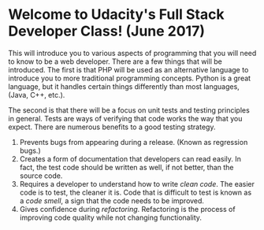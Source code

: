 # Welcome to Udacity's Full Stack Developer Class!  \(June 2017\)

This will introduce you to various aspects of programming that you will need to know to be a web developer.  There are a few things that will be introduced.  The first is that PHP will be used as an alternative language to introduce you to more traditional programming concepts.  Python is a great language, but it handles certain things differently than most languages, \(Java, C++, etc.\).  

The second is that there will be a focus on unit tests and testing principles in general.  Tests are ways of verifying that code works the way that you expect.  There are numerous benefits to a good testing strategy. 

1. Prevents bugs from appearing during a release.  \(Known as regression bugs.\)
2. Creates a form of documentation that developers can read easily.  In fact, the test code should be written as well, if not better, than the source code.
3. Requires a developer to understand how to write _clean code_.  The easier code is to test, the cleaner it is.  Code that is difficult to test is known as a _code smell_, a sign that the code needs to be improved.
4. Gives confidence during _refactoring_.  Refactoring is the process of improving code quality while not changing functionality.  



